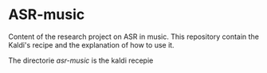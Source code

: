 # ASR-music
Content of the research project on ASR in music. This repository contain the Kaldi's recipe and the explanation of how to use it.

The directorie _asr-music_ is the kaldi recepie 
